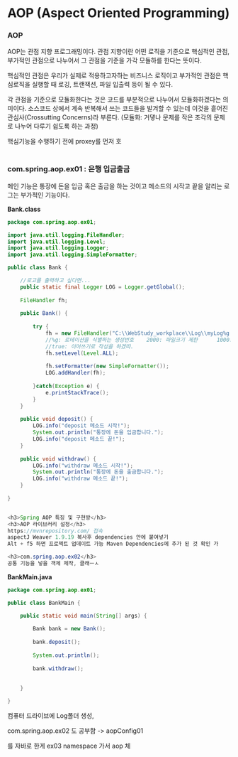 <h1>AOP (Aspect Oriented Programming)</h1>

<h3>AOP</h3>
AOP는 관점 지향 프로그래밍이다.
관점 지향이란 어떤 로직을 기준으로 핵심적인 관점, 부가적인 관점으로 나누어서 그 관점을 기준을 가각 모듈하를 한다는 뜻이다.

핵심적인 관점은 우리가 실제로 적용하고자하는 비즈니스 로직이고 부가적인 관점은 핵심로직을 실행할 때 로깅, 트랜잭션, 파일 입출력 등이 될 수 있다.

각 관점을 기준으로 모듈화한다는 것은 코드를 부분적으로 나누어서 모듈화하겠다는 의미이다.
소스코드 상에서 계속 반복해서 쓰는 코드들을 발겨할 수 있는데 이것을 흩어진 관심사(Crossutting Concerns)라 부른다.
(모듈화: 거댛나 문제를 작은 조각의 문제로 나누어 다루기 쉽도록 하는 과정)


핵심기능을 수행하기 전에 proxey를 먼저 호
<br><br>

<h3>com.spring.aop.ex01 : 은행 입금출금</h3>
메인 기능은 통장에 돈을 입금 혹은 출금을 하는 것이고 메소드의 시작고 끝을 알리는 로그는 부가적인 기능이다.

**Bank.class**

```java
package com.spring.aop.ex01;

import java.util.logging.FileHandler;
import java.util.logging.Level;
import java.util.logging.Logger;
import java.util.logging.SimpleFormatter;

public class Bank {

	//로고를 출력하고 싶다면...
	public static final Logger LOG = Logger.getGlobal();
	
	FileHandler fh;
	
	public Bank() {
		
		try {
			fh = new FileHandler("C:\\WebStudy_workplace\\Log\\myLog%g.txt", 2000, 1000, true);
			//%g: 로테이션을 식별하는 생성번호	 2000: 파일크기 제한		1000: 파일 개수 제한
			//true: 이어쓰기로 작성을 하겠따.
			fh.setLevel(Level.ALL);
			
			fh.setFormatter(new SimpleFormatter());
			LOG.addHandler(fh);
			
		}catch(Exception e) {
			e.printStackTrace();
		}
	}
	
	public void deposit() {
		LOG.info("deposit 메소드 시작!");
		System.out.println("통장에 돈을 입금합니다.");
		LOG.info("deposit 메소드 끝!");
	}
	
	public void withdraw() {
		LOG.info("withdraw 메소드 시작!");
		System.out.println("통장에 돈을 출금합니다.");
		LOG.info("withdraw 메소드 끝!");
	}
	
}


<h3>Spring AOP 특징 및 구현방</h3>
<h3>AOP 라이브러리 설정</h3>
https://mvnrepository.com/ 접속
aspectJ Weaver 1.9.19 복사후 dependencies 안에 붙여넣기
Alt + f5 하면 프로젝트 업데이트 가능 Maven Dependencies에 추가 된 것 확인 가

<h3>com.spring.aop.ex02</h3>
공통 기능을 넣을 객체 제작, 클래ㅡㅅ

```

**BankMain.java**

```java
package com.spring.aop.ex01;

public class BankMain {

	public static void main(String[] args) {
		
		Bank bank = new Bank();
		
		bank.deposit();
		
		System.out.println();
		
		bank.withdraw();
		
		
	}

}
```

컴퓨터 드라이브에 Log폴더 생성, 



com.spring.aop.ex02 도 공부함 -> aopConfig01

를 자바로 한게 ex03
namespace 가서 aop 체
